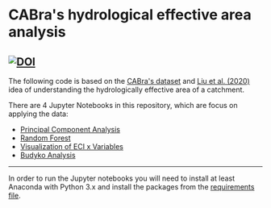 # CABra's hydrological effective area analysis

[![DOI](https://zenodo.org/badge/DOI/10.5281/zenodo.4247710.svg)](https://doi.org/10.5281/zenodo.4247710)
--------------------------------------------


The following code is based on the [CABra's dataset](https://zenodo.org/record/4070147#.X6QHwWhKiiM) and [Liu et al. (2020)](https://iopscience.iop.org/article/10.1088/1748-9326/aba7e5#:~:text=We%20find%20that%20one%20in,change%20outside%20their%20topographic%20boundaries.) idea of understanding the hydrologically effective area of a catchment.

There are 4 Jupyter Notebooks in this repository, which are focus on applying the data:
- [Principal Component Analysis](https://github.com/alexnaoki/CABra_notebook/blob/main/pca.ipynb)
- [Random Forest](https://github.com/alexnaoki/CABra_notebook/blob/main/randomforest.ipynb)
- [Visualization of ECI x Variables](https://github.com/alexnaoki/CABra_notebook/blob/main/eci_variables_figures.ipynb)
- [Budyko Analysis](https://github.com/alexnaoki/CABra_notebook/blob/main/budyko.ipynb)
-----------------------------------
In order to run the Jupyter notebooks you will need to install at least Anaconda with Python 3.x and install the packages from the [requirements file](https://github.com/alexnaoki/CABra_notebook/blob/main/requirements.txt).
